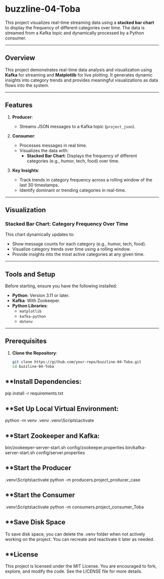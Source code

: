 # **buzzline-04-Toba**

This project visualizes real-time streaming data using a **stacked bar chart** to display the frequency of different categories over time. The data is streamed from a Kafka topic and dynamically processed by a Python consumer.

---

## **Overview**

This project demonstrates real-time data analysis and visualization using **Kafka** for streaming and **Matplotlib** for live plotting. It generates dynamic insights into category trends and provides meaningful visualizations as data flows into the system.

---

## **Features**

1. **Producer**:
   - Streams JSON messages to a Kafka topic (`project_json`).

2. **Consumer**:
   - Processes messages in real time.
   - Visualizes the data with:
     - **Stacked Bar Chart**: Displays the frequency of different categories (e.g., humor, tech, food) over time.

3. **Key Insights**:
   - Track trends in category frequency across a rolling window of the last 30 timestamps.
   - Identify dominant or trending categories in real-time.

---

## **Visualization**

### **Stacked Bar Chart: Category Frequency Over Time**
This chart dynamically updates to:
- Show message counts for each category (e.g., humor, tech, food).
- Visualize category trends over time using a rolling window.
- Provide insights into the most active categories at any given time.

---

## **Tools and Setup**

Before starting, ensure you have the following installed:

- **Python**: Version 3.11 or later.
- **Kafka**: With Zookeeper.
- **Python Libraries**:
  - `matplotlib`
  - `kafka-python`
  - `dotenv`

---

## **Prerequisites**

1. **Clone the Repository**:
   ```bash
   git clone https://github.com/your-repo/buzzline-04-Toba.git
   cd buzzline-04-Toba

## **Install Dependencies:
pip install -r requirements.txt

## **Set Up Local Virtual Environment:
python -m venv .venv
.venv\Scripts\activate

## **Start Zookeeper and Kafka:

bin/zookeeper-server-start.sh config/zookeeper.properties
bin/kafka-server-start.sh config/server.properties

## **Start the Producer
.venv\Scripts\activate
python -m producers.project_producer_case

## **Start the Consumer
.venv\Scripts\activate
python -m consumers.project_consumer_Toba

## **Save Disk Space
To save disk space, you can delete the .venv folder when not actively working on the project. You can recreate and reactivate it later as needed.

## **License
This project is licensed under the MIT License. You are encouraged to fork, explore, and modify the code. See the LICENSE file for more details.
